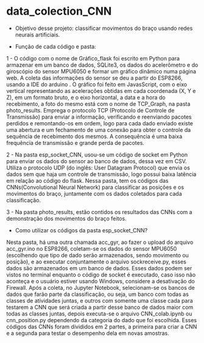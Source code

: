 # data_colection_CNN

* Objetivo desse projeto: classificar movimentos do braço usando redes neurais artificiais.

* Função de cada código e pasta:

1 - O código com o nome de Gráfico_flask foi escrito em Python para armazenar em um banco de dados, SQLite3, os dados do acelerômetro e do giroscópio do sensor MPU6050 e formar um gráfico dinâmico numa página web. A coleta das informações do sensor se deu a partir do ESP8266, usando a IDE do arduino . O gráfico foi feito em JavasScript, com o eixo vertical representando as acelerações obtidas em cada coordenada (X, Y e Z), em um formato bruto, e o eixo horizontal, a data e a hora do recebimento, a foto do mesmo está com o nome de TCP_Graph, na pasta photo_results. Emprega o protocolo TCP (Protocolo de Controle de Transmissão) para enviar a informação, verificando e reenviando pacotes perdidos e remontando-os em ordem, logo para cada dado enviado existe uma abertura e um fechamento de uma conexão para obter o controle da sequência de recebimento dos mesmos. A consequência é uma baixa frequência de transmissão e grande perda de pacotes.

2 - Na pasta esp_socket_CNN, usou-se um código de socket em Python para enviar os dados do sensor ao banco de dados, dessa vez em CSV. Utiliza o protocolo UDP (do inglês: User Datagram Protocol) que envia os dados sem que haja um controle de transmissão, logo possui baixa latência em relação ao código do flask. Nessa pasta, tem os códigos das CNNs(Convolutional Neural Network) para classificar as posições e os movimentos do braço, juntamente com os dados coletados para cada classificação.

3 - Na pasta photo_results, estão contidos os resultados das CNNs com a demonstração dos movimentos do braço feitos.

* Como utilizar os códigos da pasta esp_socket_CNN?

Nesta pasta, há uma outra chamada acc_gyr, ao fazer o upload do arquivo acc_gyr.ino no ESP8266, coletam-se os dados do sensor MPU6050 (escolhendo que tipo de dado serão armazenados, sendo movimento ou posição), e ao executar conjuntamente o arquivo sockreceive.py, esses dados são armazenados em um banco de dados. Esses dados podem ser vistos no terminal enquanto o código de socket é executado, caso isso não aconteça e o usuário estiver usando Windows, considere a desativação do Firewall.
Após a coleta, no Jupyter Notebook, selecionam-se os bancos de dados que farão parte da classificação, ou seja, um banco com todas as classes de atividades juntas, e outros com somente uma classe cada para testarem a CNN que será criada a partir desse banco de dados maior com todas as classes juntas, depois executa-se o arquivo CNN_colab.ipynb ou cnn_position.py dependendo da categoria do dado que foi escolhida. Esses códigos das CNNs foram divididos em 2 partes, a primeira para criar a CNN e a segunda para testar o desempenho dela em novas amostras.


